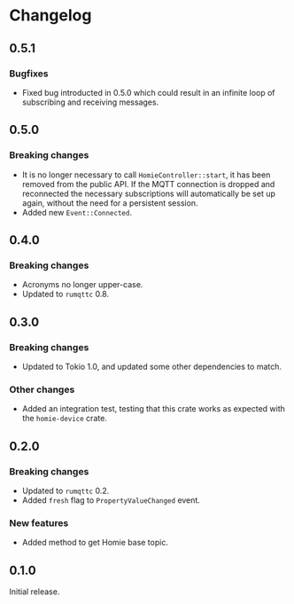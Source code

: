 # Changelog

## 0.5.1

### Bugfixes

- Fixed bug introducted in 0.5.0 which could result in an infinite loop of subscribing and receiving
  messages.

## 0.5.0

### Breaking changes

- It is no longer necessary to call `HomieController::start`, it has been removed from the public
  API. If the MQTT connection is dropped and reconnected the necessary subscriptions will
  automatically be set up again, without the need for a persistent session.
- Added new `Event::Connected`.

## 0.4.0

### Breaking changes

- Acronyms no longer upper-case.
- Updated to `rumqttc` 0.8.

## 0.3.0

### Breaking changes

- Updated to Tokio 1.0, and updated some other dependencies to match.

### Other changes

- Added an integration test, testing that this crate works as expected with the `homie-device`
  crate.

## 0.2.0

### Breaking changes

- Updated to `rumqttc` 0.2.
- Added `fresh` flag to `PropertyValueChanged` event.

### New features

- Added method to get Homie base topic.

## 0.1.0

Initial release.
